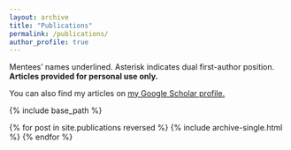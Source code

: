 ```yaml
---
layout: archive
title: "Publications"
permalink: /publications/
author_profile: true
---
```


Mentees’ names underlined. Asterisk indicates dual first-author position. **Articles provided for personal use only.**

You can also find my articles on <u><a href="https://scholar.google.com/citations?user=fZ9cwawAAAAJ&hl=en">my Google Scholar profile</a>.</u>

<!-- {% if author.google-scholar %}
  You can also find my articles on <u><a href="{{author.google-scholar}}">my Google Scholar profile</a>.</u>
{% endif %} -->

{% include base_path %}

{% for post in site.publications reversed %}
  {% include archive-single.html %}
{% endfor %}
